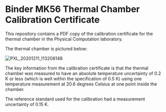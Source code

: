 # Binder MK56 Thermal Chamber Calibration Certificate

This repository contains a PDF copy of the calibration certificate for the thermal chamber in the Physical Computation laboratory. 

The thermal chamber is pictured below: 

![PXL_20201211_113208148](https://user-images.githubusercontent.com/43966357/101914945-df3adf80-3bbc-11eb-8b6e-c52ec3e66347.jpg)

The key information from the calibration certificate is that the thermal chamber was measured to have an absolute temperature uncertainty of 0.2 K or less
(which is well within the specification of 0.5 K) using one temperature measurement at 20.6 degrees Celsius at one point inside the chamber. 

The reference standard used for the calibration had a measurement uncertainty of 0.15 K.



